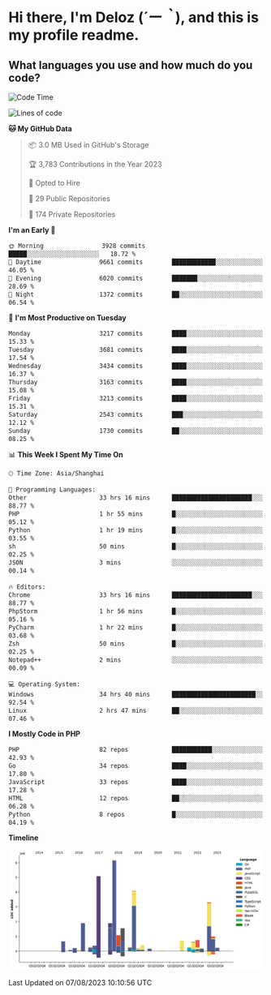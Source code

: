 # **Hi there, I'm Deloz (*´ー｀*), and this is my profile readme.**

## **What languages you use and how much do you code?**

<!--START_SECTION:waka-->
![Code Time](http://img.shields.io/badge/Code%20Time-2%2C066%20hrs%2056%20mins-blue)

![Lines of code](https://img.shields.io/badge/From%20Hello%20World%20I%27ve%20Written-31.5%20million%20lines%20of%20code-blue)

**🐱 My GitHub Data** 

> 📦 3.0 MB Used in GitHub's Storage 
 > 
> 🏆 3,783 Contributions in the Year 2023
 > 
> 💼 Opted to Hire
 > 
> 📜 29 Public Repositories 
 > 
> 🔑 174 Private Repositories 
 > 
**I'm an Early 🐤** 

```text
🌞 Morning                3928 commits        █████░░░░░░░░░░░░░░░░░░░░   18.72 % 
🌆 Daytime                9661 commits        ████████████░░░░░░░░░░░░░   46.05 % 
🌃 Evening                6020 commits        ███████░░░░░░░░░░░░░░░░░░   28.69 % 
🌙 Night                  1372 commits        ██░░░░░░░░░░░░░░░░░░░░░░░   06.54 % 
```
📅 **I'm Most Productive on Tuesday** 

```text
Monday                   3217 commits        ████░░░░░░░░░░░░░░░░░░░░░   15.33 % 
Tuesday                  3681 commits        ████░░░░░░░░░░░░░░░░░░░░░   17.54 % 
Wednesday                3434 commits        ████░░░░░░░░░░░░░░░░░░░░░   16.37 % 
Thursday                 3163 commits        ████░░░░░░░░░░░░░░░░░░░░░   15.08 % 
Friday                   3213 commits        ████░░░░░░░░░░░░░░░░░░░░░   15.31 % 
Saturday                 2543 commits        ███░░░░░░░░░░░░░░░░░░░░░░   12.12 % 
Sunday                   1730 commits        ██░░░░░░░░░░░░░░░░░░░░░░░   08.25 % 
```


📊 **This Week I Spent My Time On** 

```text
🕑︎ Time Zone: Asia/Shanghai

💬 Programming Languages: 
Other                    33 hrs 16 mins      ██████████████████████░░░   88.77 % 
PHP                      1 hr 55 mins        █░░░░░░░░░░░░░░░░░░░░░░░░   05.12 % 
Python                   1 hr 19 mins        █░░░░░░░░░░░░░░░░░░░░░░░░   03.55 % 
sh                       50 mins             █░░░░░░░░░░░░░░░░░░░░░░░░   02.25 % 
JSON                     3 mins              ░░░░░░░░░░░░░░░░░░░░░░░░░   00.14 % 

🔥 Editors: 
Chrome                   33 hrs 16 mins      ██████████████████████░░░   88.77 % 
PhpStorm                 1 hr 56 mins        █░░░░░░░░░░░░░░░░░░░░░░░░   05.16 % 
PyCharm                  1 hr 22 mins        █░░░░░░░░░░░░░░░░░░░░░░░░   03.68 % 
Zsh                      50 mins             █░░░░░░░░░░░░░░░░░░░░░░░░   02.25 % 
Notepad++                2 mins              ░░░░░░░░░░░░░░░░░░░░░░░░░   00.09 % 

💻 Operating System: 
Windows                  34 hrs 40 mins      ███████████████████████░░   92.54 % 
Linux                    2 hrs 47 mins       ██░░░░░░░░░░░░░░░░░░░░░░░   07.46 % 
```

**I Mostly Code in PHP** 

```text
PHP                      82 repos            ███████████░░░░░░░░░░░░░░   42.93 % 
Go                       34 repos            ████░░░░░░░░░░░░░░░░░░░░░   17.80 % 
JavaScript               33 repos            ████░░░░░░░░░░░░░░░░░░░░░   17.28 % 
HTML                     12 repos            ██░░░░░░░░░░░░░░░░░░░░░░░   06.28 % 
Python                   8 repos             █░░░░░░░░░░░░░░░░░░░░░░░░   04.19 % 
```



**Timeline**

![Lines of Code chart](https://raw.githubusercontent.com/deloz/deloz/main/assets/bar_graph.png)


 Last Updated on 07/08/2023 10:10:56 UTC
<!--END_SECTION:waka-->
